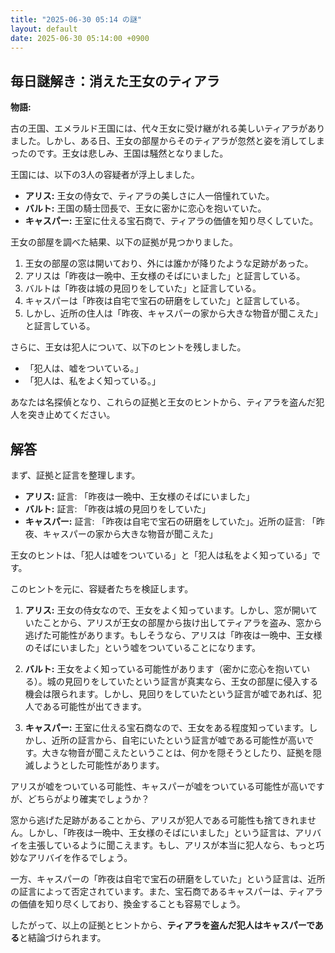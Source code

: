 ```yaml
---
title: "2025-06-30 05:14 の謎"
layout: default
date: 2025-06-30 05:14:00 +0900
---
```

## 毎日謎解き：消えた王女のティアラ

**物語:**

古の王国、エメラルド王国には、代々王女に受け継がれる美しいティアラがありました。しかし、ある日、王女の部屋からそのティアラが忽然と姿を消してしまったのです。王女は悲しみ、王国は騒然となりました。

王国には、以下の3人の容疑者が浮上しました。

*   **アリス:** 王女の侍女で、ティアラの美しさに人一倍憧れていた。
*   **バルト:** 王国の騎士団長で、王女に密かに恋心を抱いていた。
*   **キャスパー:** 王室に仕える宝石商で、ティアラの価値を知り尽くしていた。

王女の部屋を調べた結果、以下の証拠が見つかりました。

1.  王女の部屋の窓は開いており、外には誰かが降りたような足跡があった。
2.  アリスは「昨夜は一晩中、王女様のそばにいました」と証言している。
3.  バルトは「昨夜は城の見回りをしていた」と証言している。
4.  キャスパーは「昨夜は自宅で宝石の研磨をしていた」と証言している。
5.  しかし、近所の住人は「昨夜、キャスパーの家から大きな物音が聞こえた」と証言している。

さらに、王女は犯人について、以下のヒントを残しました。

*   「犯人は、嘘をついている。」
*   「犯人は、私をよく知っている。」

あなたは名探偵となり、これらの証拠と王女のヒントから、ティアラを盗んだ犯人を突き止めてください。

## 解答

まず、証拠と証言を整理します。

*   **アリス:** 証言: 「昨夜は一晩中、王女様のそばにいました」
*   **バルト:** 証言: 「昨夜は城の見回りをしていた」
*   **キャスパー:** 証言: 「昨夜は自宅で宝石の研磨をしていた」。近所の証言: 「昨夜、キャスパーの家から大きな物音が聞こえた」

王女のヒントは、「犯人は嘘をついている」と「犯人は私をよく知っている」です。

このヒントを元に、容疑者たちを検証します。

1.  **アリス:** 王女の侍女なので、王女をよく知っています。しかし、窓が開いていたことから、アリスが王女の部屋から抜け出してティアラを盗み、窓から逃げた可能性があります。もしそうなら、アリスは「昨夜は一晩中、王女様のそばにいました」という嘘をついていることになります。

2.  **バルト:** 王女をよく知っている可能性があります（密かに恋心を抱いている）。城の見回りをしていたという証言が真実なら、王女の部屋に侵入する機会は限られます。しかし、見回りをしていたという証言が嘘であれば、犯人である可能性が出てきます。

3.  **キャスパー:** 王室に仕える宝石商なので、王女をある程度知っています。しかし、近所の証言から、自宅にいたという証言が嘘である可能性が高いです。大きな物音が聞こえたということは、何かを隠そうとしたり、証拠を隠滅しようとした可能性があります。

アリスが嘘をついている可能性、キャスパーが嘘をついている可能性が高いですが、どちらがより確実でしょうか？

窓から逃げた足跡があることから、アリスが犯人である可能性も捨てきれません。しかし、「昨夜は一晩中、王女様のそばにいました」という証言は、アリバイを主張しているように聞こえます。もし、アリスが本当に犯人なら、もっと巧妙なアリバイを作るでしょう。

一方、キャスパーの「昨夜は自宅で宝石の研磨をしていた」という証言は、近所の証言によって否定されています。また、宝石商であるキャスパーは、ティアラの価値を知り尽くしており、換金することも容易でしょう。

したがって、以上の証拠とヒントから、**ティアラを盗んだ犯人はキャスパーである**と結論づけられます。
